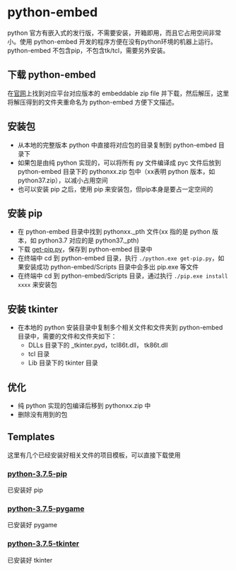 # python-embed
python 官方有嵌入式的发行版，不需要安装，开箱即用，而且它占用空间非常小。使用 python-embed 开发的程序方便在没有python环境的机器上运行。
python-embed 不包含pip，不包含tk/tcl，需要另外安装。

## 下载 python-embed
在[官网](https://www.python.org/downloads/)上找到对应平台对应版本的 embeddable zip file 并下载，然后解压，这里将解压得到的文件夹重命名为 python-embed 方便下文描述。

## 安装包

- 从本地的完整版本 python 中直接将对应包的目录复制到 python-embed 目录下
- 如果包是由纯 python 实现的，可以将所有 py 文件编译成 pyc 文件后放到 python-embed 目录下的 pythonxx.zip 包中（xx表明 python 版本，如 python37.zip），以减小占用空间
- 也可以安装 pip 之后，使用 pip 来安装包，但pip本身是要占一定空间的

## 安装 pip
- 在 python-embed 目录中找到 pythonxx._pth 文件(xx 指的是 python 版本，如 python3.7 对应的是 python37._pth)
- 下载 [get-pip.py](https://bootstrap.pypa.io/get-pip.py)，保存到 python-embed 目录中
- 在终端中 cd 到 python-embed 目录，执行 `./python.exe get-pip.py`，如果安装成功 python-embed/Scripts 目录中会多出 pip.exe 等文件
- 在终端中 cd 到 python-embed/Scripts 目录，通过执行 `./pip.exe install xxxx` 来安装包

## 安装 tkinter
- 在本地的 python 安装目录中复制多个相关文件和文件夹到 python-embed 目录中，需要的文件和文件夹如下：
    + DLLs 目录下的 _tkinter.pyd，tcl86t.dll， tk86t.dll
    + tcl 目录
    + Lib 目录下的 tkinter 目录

## 优化

- 纯 python 实现的包编译后移到 pythonxx.zip 中
- 删除没有用到的包

## Templates

这里有几个已经安装好相关文件的项目模板，可以直接下载使用

### [python-3.7.5-pip]( https://github.com/DataYI/ProjectTemplate/tree/master/python-embeddable/python-3.7.5-pip )
已安装好 pip

### [python-3.7.5-pygame]( https://github.com/DataYI/ProjectTemplate/tree/master/python-embeddable/python-3.7.5-pygame )
已安装好 pygame

### [python-3.7.5-tkinter]( https://github.com/DataYI/ProjectTemplate/tree/master/python-embeddable/python-3.7.5-tkinter )
已安装好 tkinter
